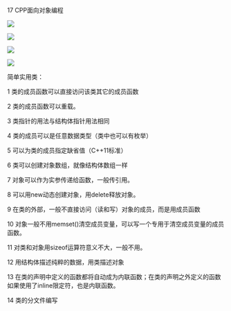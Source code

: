 17 CPP面向对象编程

![](https://gitee.com/hxc8/images2/raw/master/img/202407172224593.jpg)

![](https://gitee.com/hxc8/images2/raw/master/img/202407172224679.jpg)

![](https://gitee.com/hxc8/images2/raw/master/img/202407172224134.jpg)

![](https://gitee.com/hxc8/images2/raw/master/img/202407172224251.jpg)

简单实用类：

1 类的成员函数可以直接访问该类其它的成员函数

2 类的成员函数可以重载。

3 类指针的用法与结构体指针用法相同

4 类的成员可以是任意数据类型（类中也可以有枚举）

5 可以为类的成员指定缺省值（C++11标准）

6  类可以创建对象数组，就像结构体数组一样

7 对象可以作为实参传递给函数，一般传引用。

8 可以用new动态创建对象，用delete释放对象。

9 在类的外部，一般不直接访问（读和写）对象的成员，而是用成员函数

10 对象一般不用memset()清空成员变量，可以写一个专用于清空成员变量的成员函数。

11 对类和对象用sizeof运算符意义不大，一般不用。

12 用结构体描述纯粹的数据，用类描述对象

13 在类的声明中定义的函数都将自动成为内联函数；在类的声明之外定义的函数如果使用了inline限定符，也是内联函数。

14 类的分文件编写